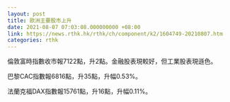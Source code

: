```yaml
---
layout: post
title: 歐洲主要股市上升
date: 2021-08-07 07:03:08.000000000 +08:00
link: https://news.rthk.hk/rthk/ch/component/k2/1604749-20210807.htm
categories: rthk
---
```


倫敦富時指數收市報7122點，升2點。金融股表現較好，但工業股表現遜色。

巴黎CAC指數報6816點，升35點，升幅0.53%。

法蘭克福DAX指數報15761點，升16點，升幅0.11%。
